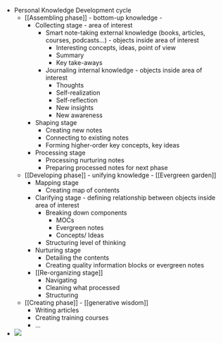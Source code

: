 -  Personal Knowledge Development cycle
    - [[Assembling phase]] - bottom-up knowledge - 
        - Collecting stage - area of interest
            - Smart note-taking external knowledge (books, articles, courses, podcasts...) - objects inside area of interest
                - Interesting concepts, ideas, point of view
                - Summary
                - Key take-aways
            - Journaling internal knowledge - objects inside area of interest
                - Thoughts
                - Self-realization
                - Self-reflection
                - New insights
                - New awareness
        - Shaping stage
            - Creating new notes
            - Connecting to existing notes
            - Forming higher-order key concepts, key ideas
        - Processing stage
            - Processing nurturing notes
            - Preparing processed notes for next phase
    - [[Developing phase]] - unifying knowledge - [[Evergreen garden]]
        - Mapping stage
            - Creating map of contents
        - Clarifying stage - defining relationship between objects inside area of interest
            - Breaking down components
                - MOCs
                - Evergreen notes
                - Concepts/ Ideas
            - Structuring level of thinking
        - Nurturing stage
            - Detailing the contents
            - Creating quality information blocks or evergreen notes
        - [[Re-organizing stage]]
            - Navigating
            - Cleaning what processed
            - Structuring
    - [[Creating phase]] - [[generative wisdom]]
        - Writing articles
        - Creating training courses
        - ...
- ![](https://lh3.googleusercontent.com/1L_MmlANS1C1udaKIphivBf_Bab1ZWhKDAAK7CFwnXSfop28seCjTNCqZaUc1_ABXKIO6K5uSUj9tD2M856Kzteh16tjO0rJzRjJEn7pEtXIEm3edepsbfWcmSwWD-5lHHxF2nxTvZyaTZWrfmZZmnC7kVIyl84M7pmJKMFdNZrooNB7f9nhVRb8LgLtFsl0ukS2e0jGssT5TpA5fKOT7xRoQJGNs7wxHEuucVnbmL4ZqMdAtoduG3EJriIcPMOEy4hP5vKAK1GcaThbSz4oUViZ6FiF0QtWiUOBcpX3PTGass-fyvEo6xuSOxX2QAvn_Q9HpsU0MMrXjXaS1lrfyI2IkPywZ6AnMXA1dVE256tFh7g_AXXS6nwfguYJQVaNqiJKtDEL5aiGjQaHMbYY2SIjaU9HhDzJvM4YQn-vR0gtOkXYQPclgpTF6LwiEZLV2PRWhpN2k0EQXKk8mcHnbK-TuSKT4genTRPsos7HMD7razzmhX6WmB3eZsM8cLNSzxERrsmrrPdSNMj9ZTYSMoBP7KJWY7ly_cxki8BxoUXOHhx4KgQYkRg1jwL7IB2S-9BN_n2M2EDtPETAWNLqxgNjTAWOHptX2j8xgg-tCSdSRuLaL2x37BdW3ibZ2lNH3X_b-ZEf77wuC7JUTVwXRJ-7T2LNMDWliIF6itxJoxtmD9pJvTAs3GlyWrvBmA=w687-h915-no?authuser=0)
